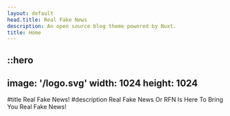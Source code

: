 ```yaml
---
layout: default
head.title: Real Fake News
description: An open source blog theme powered by Nuxt.
title: Home
---
```


::hero
---
image: '/logo.svg'
width: 1024
height: 1024
---
#title
Real Fake News!
#description
Real Fake News Or RFN Is Here To Bring You Real Fake News!